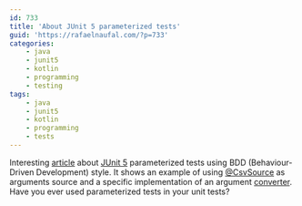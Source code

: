 ```yaml
---
id: 733
title: 'About JUnit 5 parameterized tests'
guid: 'https://rafaelnaufal.com/?p=733'
categories:
    - java
    - junit5
    - kotlin
    - programming
    - testing
tags:
    - java
    - junit5
    - kotlin
    - programming
    - tests
---
```


Interesting [article](https://medium.com/javarevisited/unleash-the-true-potential-of-junit5-and-b-d-d-f4ae4ff90048) about [JUnit 5](https://junit.org/junit5/docs/current/user-guide/) parameterized tests using BDD (Behaviour-Driven Development) style. It shows an example of using [@CsvSource](https://junit.org/junit5/docs/current/user-guide/#writing-tests-parameterized-tests-sources-CsvSource) as arguments source and a specific implementation of an argument [converter](https://junit.org/junit5/docs/current/user-guide/#writing-tests-parameterized-tests-argument-conversion-explicit). Have you ever used parameterized tests in your unit tests?